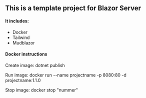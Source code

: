 ## This is a template project for Blazor Server

#### It includes:

- Docker
- Tailwind
- Mudblazor

#### Docker instructions

Create image:
dotnet publish

Run image:
docker run --name projectname -p 8080:80 -d projectname:1.1.0

Stop image:
docker stop "nummer"

